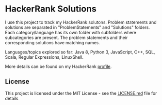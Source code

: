 # HackerRank Solutions

I use this project to track my HackerRank solutons. Problem statements and solutions are separated in "ProblemStatements" and "Solutions" folders. Each category/language has its own folder with subfolders where subcategories are present. The problem statements and their corresponding solutions have matching names.

Languages/topics explored so far: Java 8, Python 3, JavaScript, C++, SQL, Scala, Regular Expressions, LinuxShell.

More details can be found on my HackerRank [profile](https://www.hackerrank.com/k_d_balabanov).

## License

This project is licensed under the MIT License - see the [LICENSE.md](https://github.com/kdbalabanov/hackerrank-solutions/blob/master/LICENSE) file for details
